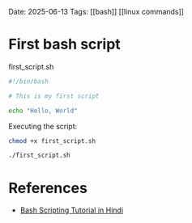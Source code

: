 Date: 2025-06-13
Tags: [[bash]] [[linux commands]]



# First bash script

first_script.sh
```bash
#!/bin/bash

# This is my first script

echo "Hello, World"
```

Executing the script:
```bash
chmod +x first_script.sh

./first_script.sh
```


# References

- [Bash Scripting Tutorial in Hindi](https://www.youtube.com/watch?v=9T2nEXlLy9o&list=PLxLRoXCDIalcosmDOQizh31EIHEK1njfO&index=1)